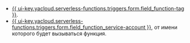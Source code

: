 * [{{ ui-key.yacloud.serverless-functions.triggers.form.field_function-tag }}](../../functions/concepts/function.md#tag).
* [{{ ui-key.yacloud.serverless-functions.triggers.form.field_function_service-account }}](../../iam/concepts/users/service-accounts.md), от имени которого будет вызываться функция.